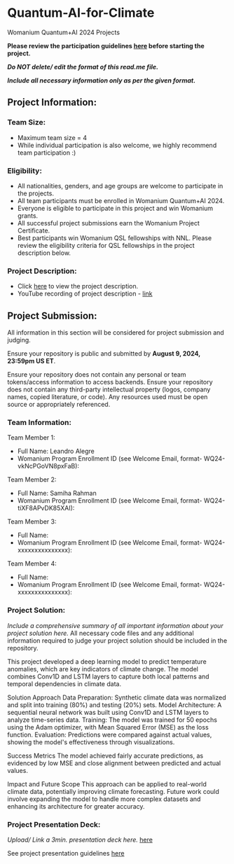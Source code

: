 # Quantum-AI-for-Climate
Womanium Quantum+AI 2024 Projects

**Please review the participation guidelines [here](https://github.com/womanium-quantum/Quantum-AI-2024) before starting the project.**

_**Do NOT delete/ edit the format of this read.me file.**_

_**Include all necessary information only as per the given format.**_

## Project Information:

### Team Size:
  - Maximum team size = 4
  - While individual participation is also welcome, we highly recommend team participation :)

### Eligibility:
  - All nationalities, genders, and age groups are welcome to participate in the projects.
  - All team participants must be enrolled in Womanium Quantum+AI 2024.
  - Everyone is eligible to participate in this project and win Womanium grants.
  - All successful project submissions earn the Womanium Project Certificate.
  - Best participants win Womanium QSL fellowships with NNL. Please review the eligibility criteria for QSL fellowships in the project description below.

### Project Description:
  - Click [here](https://drive.google.com/file/d/1yoY_venPkNStjcDu0Na0HYhgO6CvVYdM/view?usp=sharing) to view the project description.
  - YouTube recording of project description - [link](https://youtu.be/ka2RgUYo83c?si=MUb_dwTVfP1FV_47)

## Project Submission:
All information in this section will be considered for project submission and judging.

Ensure your repository is public and submitted by **August 9, 2024, 23:59pm US ET**.

Ensure your repository does not contain any personal or team tokens/access information to access backends. Ensure your repository does not contain any third-party intellectual property (logos, company names, copied literature, or code). Any resources used must be open source or appropriately referenced.

### Team Information:
Team Member 1:
 - Full Name: Leandro Alegre
 - Womanium Program Enrollment ID (see Welcome Email, format- WQ24-vkNcPGoVN8pxFaB):

Team Member 2:
 - Full Name: Samiha Rahman
 - Womanium Program Enrollment ID (see Welcome Email, format- WQ24-tiXF8APvDK85XAI):


Team Member 3:
 - Full Name: 
 - Womanium Program Enrollment ID (see Welcome Email, format- WQ24-xxxxxxxxxxxxxxx):


Team Member 4:
 - Full Name: 
 - Womanium Program Enrollment ID (see Welcome Email, format- WQ24-xxxxxxxxxxxxxxx):


### Project Solution:
_Include a comprehensive summary of all important information about your project solution here._
All necessary code files and any additional information required to judge your project solution should be included in the repository. 

This project developed a deep learning model to predict temperature anomalies, which are key indicators of climate change. The model combines Conv1D and LSTM layers to capture both local patterns and temporal dependencies in climate data.

Solution Approach
Data Preparation: Synthetic climate data was normalized and split into training (80%) and testing (20%) sets.
Model Architecture: A sequential neural network was built using Conv1D and LSTM layers to analyze time-series data.
Training: The model was trained for 50 epochs using the Adam optimizer, with Mean Squared Error (MSE) as the loss function.
Evaluation: Predictions were compared against actual values, showing the model's effectiveness through visualizations.

Success Metrics
The model achieved fairly accurate predictions, as evidenced by low MSE and close alignment between predicted and actual values.

Impact and Future Scope
This approach can be applied to real-world climate data, potentially improving climate forecasting. Future work could involve expanding the model to handle more complex datasets and enhancing its architecture for greater accuracy.

### Project Presentation Deck:
_Upload/ Link a 3min. presentation deck here._
[here](https://github.com/SamR81/Team-Blue---Quantum-AI-for-Climate/blob/be1ad6c34dcc91cbcc4ee91d06ff51775fd53e41/Using%20Historical%20Climate%20Data%20and%20AI%20for%20Accurate%20Predictions.pdf)

See project presentation guidelines [here](https://docs.google.com/document/d/13nWF8AxFAfFYTWEYPT3BpPdYkqtxxSAjmuXj_zcMh-E/edit?usp=sharing)

